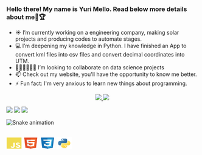 ### Hello there! My name is Yuri Mello. Read below more details about me📍🏆





- ☀️ I’m currently working on a engineering company, making solar projects and producing codes to automate stages.  
- 💻 I’m deepening my knowledge in Python. I have finished an App to convert kml files into csv files and convert  decimal coordinates into UTM.
- 🧍‍♂️🧍‍♂️🧍‍♂️ I’m looking to collaborate on data science projects
- 📫 Check out my website, you'll have the opportunity to know me better.  
- ⚡ Fun fact: I'm very anxious to learn new things about programming. 
<div align="center">
  
  <a href="https://github.com/YuriMelloFiles">
  <img height="150em" src="https://github-readme-stats.vercel.app/api?username=YuriMelloFiles&show_icons=true&theme=dracula&include_all_commits=true&count_private=true"/>
  <img height="130em" src="https://github-readme-stats.vercel.app/api/top-langs/?username=YuriMelloFiles&layout=compact&langs_count=7&theme=dracula"/>

</div>

<div> 

  <a href="https://yurimello.epizy.com/" target="_blank"><img src="https://img.shields.io/website-up-down-green-red/http/monip.org.svg" target="_blank"></a>
 	<a href = "mailto:yurimello29@gmail.com"><img src="https://img.shields.io/badge/-Gmail-%23333?style=for-the-badge&logo=gmail&logoColor=white" target="_blank"></a>
  <a href="https://www.linkedin.com/in/yuri-mello-a9b6b2190/" target="_blank"><img src="https://img.shields.io/badge/-LinkedIn-%230077B5?style=for-the-badge&logo=linkedin&logoColor=white" target="_blank"></a> 
 
  ![Snake animation](https://github.com/rafaballerini/YuriMelloFiles/blob/output/github-contribution-grid-snake.svg)
 
</div>


  
  <div style="display: inline_block"><br>
  <img align="center" alt="Yuri-Js" height="30" width="40" src="https://raw.githubusercontent.com/devicons/devicon/master/icons/javascript/javascript-plain.svg">
  <img align="center" alt="Yuri-HTML" height="30" width="40" src="https://raw.githubusercontent.com/devicons/devicon/master/icons/html5/html5-original.svg">
  <img align="center" alt="Yuri-CSS" height="30" width="40" src="https://raw.githubusercontent.com/devicons/devicon/master/icons/css3/css3-original.svg">
  <img align="center" alt="Yuri-Python" height="30" width="40" src="https://raw.githubusercontent.com/devicons/devicon/master/icons/python/python-original.svg">
  
  
</div>
